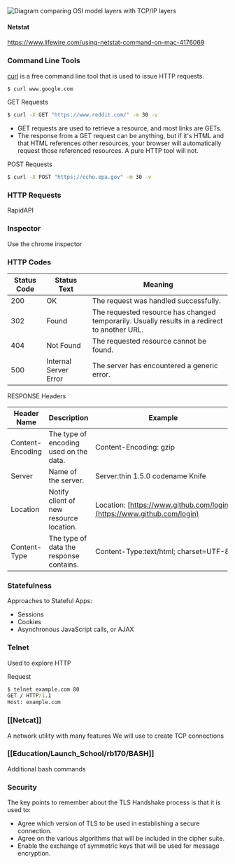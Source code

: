 ![Diagram comparing OSI model layers with TCP/IP layers](https://da77jsbdz4r05.cloudfront.net/images/ls170/layered-system-osi-tcp-ip-comparison.png)

#### Netstat
https://www.lifewire.com/using-netstat-command-on-mac-4176069

### Command Line Tools

[curl](http://curl.haxx.se/) is a free command line tool that is used to issue HTTP requests.

```cmd
$ curl www.google.com
```

GET Requests
```cmd
$ curl -X GET "https://www.reddit.com/" -m 30 -v
```
- GET requests are used to retrieve a resource, and most links are GETs.
- The response from a GET request can be anything, but if it's HTML and that HTML references other resources, your browser will automatically request those referenced resources. A pure HTTP tool will not.

POST Requests
```cmd
$ curl -X POST "https://echo.epa.gov" -m 30 -v
```
### HTTP Requests
RapidAPI

### Inspector
Use the chrome inspector

### HTTP Codes

| Status Code | Status Text           | Meaning                                                                                       |
| ----------- | --------------------- | --------------------------------------------------------------------------------------------- |
| 200         | OK                    | The request was handled successfully.                                                         |
| 302         | Found                 | The requested resource has changed temporarily. Usually results in a redirect to another URL. |
| 404         | Not Found             | The requested resource cannot be found.                                                       |
| 500         | Internal Server Error | The server has encountered a generic error.                                                   |

RESPONSE Headers

|Header Name|Description|Example|
|---|---|---|
|Content-Encoding|The type of encoding used on the data.|Content-Encoding: gzip|
|Server|Name of the server.|Server:thin 1.5.0 codename Knife|
|Location|Notify client of new resource location.|Location: [https://www.github.com/login](https://www.github.com/login)|
|Content-Type|The type of data the response contains.|Content-Type:text/html; charset=UTF-8|

### Statefulness
Approaches to Stateful Apps:
- Sessions
- Cookies
- Asynchronous JavaScript calls, or AJAX

### Telnet
Used to explore HTTP

Request
```cmd
$ telnet example.com 80
GET / HTTP/1.1
Host: example.com

```

### [[Netcat]]
A network utility with many features
We will use to create TCP connections

### [[Education/Launch_School/rb170/BASH]]
Additional bash commands

### Security
The key points to remember about the TLS Handshake process is that it is used to:

- Agree which version of TLS to be used in establishing a secure connection.
- Agree on the various algorithms that will be included in the cipher suite.
- Enable the exchange of symmetric keys that will be used for message encryption.